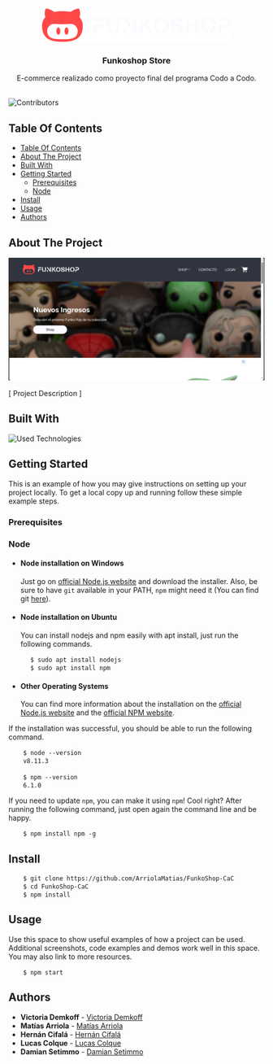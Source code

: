 <br/>
<p align="center">
  <a href="https://github.com/ArriolaMatias/FunkoShop-CaC">
    <img src="public/img/branding/logo_light_horizontal.svg" alt="Logo" width="372" height="66">
  </a>

  <h3 align="center">Funkoshop Store</h3>

  <p align="center">
    E-commerce realizado como proyecto final del programa Codo a Codo.
    <br/>
    <br/>
  </p>
</p>

![Contributors](https://img.shields.io/github/contributors/ArriolaMatias/FunkoShop-CaC?color=green) 

## Table Of Contents

- [Table Of Contents](#table-of-contents)
- [About The Project](#about-the-project)
- [Built With](#built-with)
- [Getting Started](#getting-started)
  - [Prerequisites](#prerequisites)
  - [Node](#node)
- [Install](#install)
- [Usage](#usage)
- [Authors](#authors)

## About The Project

![Main-screenshot](public/img/screenshots/screenshot_home.png)

[ Project Description ]

## Built With

![Used Technologies](https://skillicons.dev/icons?i=html,css,js,figma,nodejs,express)

## Getting Started

This is an example of how you may give instructions on setting up your project locally.
To get a local copy up and running follow these simple example steps.

### Prerequisites

### Node
- #### Node installation on Windows

  Just go on [official Node.js website](https://nodejs.org/) and download the installer.
Also, be sure to have `git` available in your PATH, `npm` might need it (You can find git [here](https://git-scm.com/)).

- #### Node installation on Ubuntu

  You can install nodejs and npm easily with apt install, just run the following commands.
```
      $ sudo apt install nodejs
      $ sudo apt install npm
```
- #### Other Operating Systems
  You can find more information about the installation on the [official Node.js website](https://nodejs.org/) and the [official NPM website](https://npmjs.org/).

If the installation was successful, you should be able to run the following command.
```
    $ node --version
    v8.11.3

    $ npm --version
    6.1.0
```
If you need to update `npm`, you can make it using `npm`! Cool right? After running the following command, just open again the command line and be happy.
```
    $ npm install npm -g
```

## Install
```
    $ git clone https://github.com/ArriolaMatias/FunkoShop-CaC
    $ cd FunkoShop-CaC
    $ npm install
```

## Usage

Use this space to show useful examples of how a project can be used. Additional screenshots, code examples and demos work well in this 
space. You may also link to more resources.

```
    $ npm start
```

## Authors

* **Victoria Demkoff** - [Victoria Demkoff](https://github.com/vickydemkoff)
* **Matías Arriola** - [Matías Arriola](https://github.com/ArriolaMatias)
* **Hernán Cifalá** - [Hernán Cifalá](https://github.com/Hernan-Cifala)
* **Lucas Colque** - [Lucas Colque](https://github.com/lucasColque)
* **Damian Setimmo** - [Damian Setimmo](https://github.com/damisettimo)
